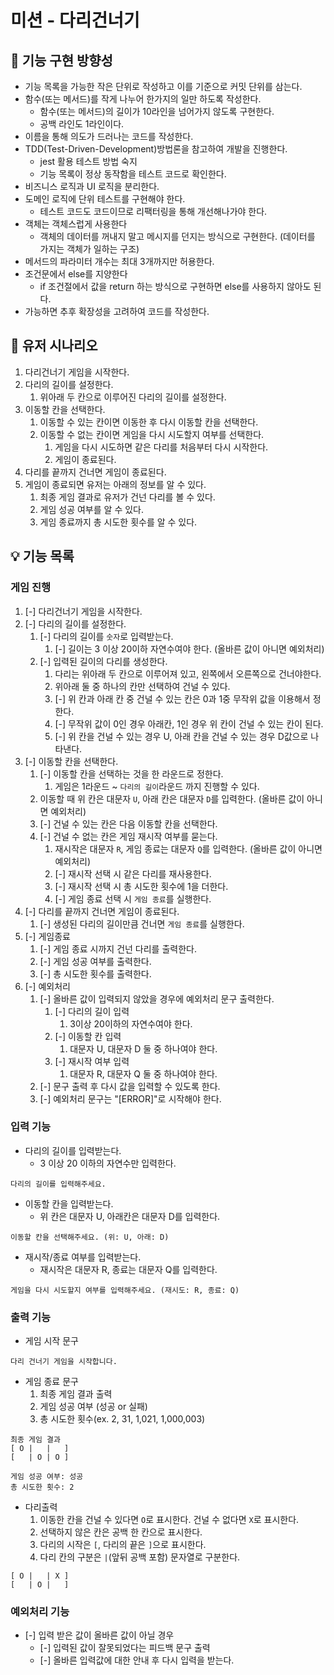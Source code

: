 # 미션 - 다리건너기

## 🤔 기능 구현 방향성

- 기능 목록을 가능한 작은 단위로 작성하고 이를 기준으로 커밋 단위를 삼는다.
- 함수(또는 메서드)를 작게 나누어 한가지의 일만 하도록 작성한다.
  - 함수(또는 메서드)의 길이가 10라인을 넘어가지 않도록 구현한다.
  - 공백 라인도 1라인이다.
- 이름을 통해 의도가 드러나는 코드를 작성한다.
- TDD(Test-Driven-Development)방법론을 참고하여 개발을 진행한다.
  - jest 활용 테스트 방법 숙지
  - 기능 목록이 정상 동작함을 테스트 코드로 확인한다.
- 비즈니스 로직과 UI 로직을 분리한다.
- 도메인 로직에 단위 테스트를 구현해야 한다.
  - 테스트 코드도 코드이므로 리팩터링을 통해 개선해나가야 한다.
- 객체는 객체스럽게 사용한다
  - 객체의 데이터를 꺼내지 말고 메시지를 던지는 방식으로 구현한다. (데이터를 가지는 객체가 일하는 구조)
- 메서드의 파라미터 개수는 최대 3개까지만 허용한다.
- 조건문에서 else를 지양한다
  - if 조건절에서 값을 return 하는 방식으로 구현하면 else를 사용하지 않아도 된다.
- 가능하면 추후 확장성을 고려하여 코드를 작성한다.

## 📝 유저 시나리오

1. 다리건너기 게임을 시작한다.
2. 다리의 길이를 설정한다.
   1. 위아래 두 칸으로 이루어진 다리의 길이를 설정한다.
3. 이동할 칸을 선택한다.
   1. 이동할 수 있는 칸이면 이동한 후 다시 이동할 칸을 선택한다.
   2. 이동할 수 없는 칸이면 게임을 다시 시도할지 여부를 선택한다.
      1. 게임을 다시 시도하면 같은 다리를 처음부터 다시 시작한다.
      2. 게임이 종료된다.
4. 다리를 끝까지 건너면 게임이 종료된다.
5. 게임이 종료되면 유저는 아래의 정보를 알 수 있다.
   1. 최종 게임 결과로 유저가 건넌 다리를 볼 수 있다.
   2. 게임 성공 여부를 알 수 있다.
   3. 게임 종료까지 총 시도한 횟수를 알 수 있다.

## 💡 기능 목록

### 게임 진행
1. [-] 다리건너기 게임을 시작한다.
2. [-] 다리의 길이를 설정한다.
   1. [-] 다리의 길이를 `숫자`로 입력받는다.
      1. [-] 길이는 3 이상 20이하 자연수여야 한다. (올바른 값이 아니면 예외처리)
   2. [-] 입력된 길이의 다리를 생성한다.
      1. 다리는 위아래 두 칸으로 이루어져 있고, 왼쪽에서 오른쪽으로 건너야한다.
      2. 위아래 둘 중 하나의 칸만 선택하여 건널 수 있다.
      3. [-] 위 칸과 아래 칸 중 건널 수 있는 칸은 0과 1중 무작위 값을 이용해서 정한다.
      4. [-] 무작위 값이 0인 경우 아래칸, 1인 경우 위 칸이 건널 수 있는 칸이 된다.
      5. [-] 위 칸을 건널 수 있는 경우 U, 아래 칸을 건널 수 있는 경우 D값으로 나타낸다.
3. [-] 이동할 칸을 선택한다.
   1. [-] 이동할 칸을 선택하는 것을 한 라운드로 정한다.
      1. 게임은 1라운드 ~ `다리의 길이`라운드 까지 진행할 수 있다.
   2. 이동할 때 위 칸은 대문자 `U`, 아래 칸은 대문자 `D`를 입력한다. (올바른 값이 아니면 예외처리)
   3. [-] 건널 수 있는 칸은 다음 이동할 칸을 선택한다.
   4. [-] 건널 수 없는 칸은 게임 재시작 여부를 묻는다.
      1. 재시작은 대문자 `R`, 게임 종료는 대문자 `Q`를 입력한다. (올바른 값이 아니면 예외처리)
      2. [-] 재시작 선택 시 같은 다리를 재사용한다.
      3. [-] 재시작 선택 시 총 시도한 횟수에 1을 더한다.
      4. [-] 게임 종료 선택 시 `게임 종료`를 실행한다.
4. [-] 다리를 끝까지 건너면 게임이 종료된다.
   1. [-] 생성된 다리의 길이만큼 건너면 `게임 종료`를 실행한다.
5. [-] 게임종료
   1. [-] 게임 종료 시까지 건넌 다리를 출력한다.
   2. [-] 게임 성공 여부를 출력한다.
   3. [-] 총 시도한 횟수를 출력한다.
6. [-] 예외처리
   1. [-] 올바른 값이 입력되지 않았을 경우에 예외처리 문구 출력한다.
      1. [-] 다리의 길이 입력
         1. 3이상 20이하의 자연수여야 한다.
      2. [-] 이동할 칸 입력
         1. 대문자 U, 대문자 D 둘 중 하나여야 한다.
      3. [-] 재시작 여부 입력
         1. 대문자 R, 대문자 Q 둘 중 하나여야 한다.
   2. [-] 문구 출력 후 다시 값을 입력할 수 있도록 한다.
   3. [-] 예외처리 문구는 "[ERROR]"로 시작해야 한다.

### 입력 기능
- 다리의 길이를 입력받는다.
   - 3 이상 20 이하의 자연수만 입력한다.
```
다리의 길이를 입력해주세요.
```

- 이동할 칸을 입력받는다.
   - 위 칸은 대문자 U, 아래칸은 대문자 D를 입력한다.
```
이동할 칸을 선택해주세요. (위: U, 아래: D)
```

- 재시작/종료 여부를 입력받는다.
   - 재시작은 대문자 R, 종료는 대문자 Q를 입력한다.
```
게임을 다시 시도할지 여부를 입력해주세요. (재시도: R, 종료: Q)
```

### 출력 기능
- 게임 시작 문구
```
다리 건너기 게임을 시작합니다.
```

- 게임 종료 문구
  1. 최종 게임 결과 출력
  2. 게임 성공 여부 (성공 or 실패)
  3. 총 시도한 횟수(ex. 2, 31, 1,021, 1,000,003)
```
최종 게임 결과
[ O |   |   ]
[   | O | O ]

게임 성공 여부: 성공
총 시도한 횟수: 2
```

- 다리출력
  1. 이동한 칸을 건널 수 있다면 `O`로 표시한다. 건널 수 없다면 `X`로 표시한다.
  2. 선택하지 않은 칸은 공백 한 칸으로 표시한다.
  3. 다리의 시작은 `[`, 다리의 끝은 `]`으로 표시한다.
  4. 다리 칸의 구분은 ` | `(앞뒤 공백 포함) 문자열로 구분한다.
```
[ O |   | X ]
[   | O |   ]
```

### 예외처리 기능
- [-] 입력 받은 값이 올바른 값이 아닐 경우
  - [-] 입력된 값이 잘못되었다는 피드백 문구 출력
  - [-] 올바른 입력값에 대한 안내 후 다시 입력을 받는다.